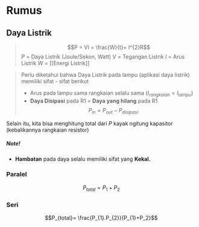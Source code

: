 # Rumus
## Daya Listrik
> $$P = VI = \frac{W}{t}= I^{2}R$$
> $P$ = Daya Listrik (Joule/Sekon, Watt)
> $V$ = Tegangan Listrik
> $I$ = Arus Listrik
> $W$ = [[Energi Listrik]]

> Perlu diketahui bahwa Daya Listrik pada lampu (aplikasi daya listrik) memiliki sifat - sifat berikut
> - Arus pada lampu sama rangkaian selalu sama ($I_{rangkaian}=I_{lampu}$) 
> - **Daya Disipasi** pada R1 = **Daya yang hilang** pada R1
>  $$P_{in}=P_{out}-P_{disipasi}$$

Selain itu, kita bisa menghitung total dari $P$ kayak ngitung kapasitor (kebalikannya rangkaian resistor)

##### Note!
- **Hambatan** pada daya selalu memiliki sifat yang **Kekal.**

### Paralel
$$P_{total}=P_{1}+P_2$$

### Seri
$$P_{total}= \frac{P_{1}.P_{2}}{P_{1}+P_2}$$